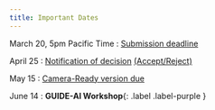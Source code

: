 ```yaml
---
title: Important Dates
---
```


March 20, 5pm Pacific Time
      : [Submission deadline](#) [](#)

April 25
      : [Notification of decision](#) [(Accept/Reject)](#)

May 15
      : [Camera-Ready version due](#)

June 14
      : **GUIDE-AI Workshop**{: .label .label-purple }
